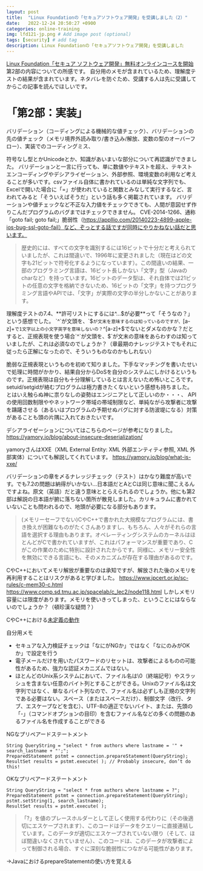 ```yaml
---
layout: post
title:  "Linux Foundationの「セキュアソフトウェア開発」を受講しました（2）"
date:   2022-12-24 20:50:27 +0900
categories: online-training
img: lfd121-jp.png # Add image post (optional)
tags: [security] # add tag
description: Linux Foundationの「セキュアソフトウェア開発」を受講しました
---
```


[Linux Foundation「セキュア ソフトウェア開発」無料オンラインコースを開始](https://www.linuxfoundation.jp/press-release/2022/12/free-openssf-developing-secure-software-training-course-now-available-in-japanese/)
第2部の内容についての所感です。
自分用のメモが含まれているため、理解度テストの結果が含まれています。ネタバレを防ぐため、受講する人は先に受講してからこの記事を読んでほしいです。

# 「第2部：実装」
バリデーション（コーディングによる機械的な値チェック）、バリデーションの先の値チェック（メモリ境界外読み取り/書き込み/解放、変数の型のオーバーフロー）、実装でのコーディングミス、

符号なし型とかUnicodeとか、知識があいまいな部分について再認識ができました。
バリデーションと一言に行っても、単に数値やテキストを超え、テキストエンコーディングやデシアライゼーション、外部参照、環境変数の利用など考えることが多いです。csvファイル自体に書かれているのは単純な文字列でも、Excelで開いた場合に「=」が使われていると関数とみなして実行するなど、言われてみると「そういえばそうだ」という話も多く掲載されています。
バリデーションや値チェックなど不正な入力値をチェックできても、人間が意図せず作りこんだプログラムのバグまではチェックできません。
CVE-2014-1266、通称「goto fail; goto fail;」脆弱性（https://appllio.com/20140223-4899-apple-ios-bug-ssl-goto-fail）など、ぞっとする話ですが同時にやりかねない話だと思います。

> 歴史的には、すべての文字を識別するには16ビットで十分だと考えられていましたが、これは間違いで、1996年に変更されました（現在はどの文字も21ビットで符号化するようになっています）。この間違いの結果、一部のプログラミング言語は、16ビット長しかない「文字」型（Javaのcharなど）を持っています。16ビットのデータ型は、それ自体では21ビットの任意の文字を格納できないため、16ビットの「文字」を持つプログラミング言語やAPIでは、「文字」が実際の文字の半分しかないことがあります。

理解度テストの7.4、**許可リストにするには^...$が必要**って「そうなの？」という感想でした。
`^`が文頭を、`$`が文末を意味するのは知っているのですが、`[a-z]+` で1文字以上の小文字英字を意味しないの？
`^[a-z]+$`でないとダメなのかな？だとすると、正規表現を使う場合`^`が文頭を、`$`が文末の意味をあらわすのは知っていましたが、これは必須なのでしょうか？（章最期のナレッジテストでもそれに従ったら正解になったので、そういうものなのかもしれない）

脆弱な正規表現というものを初めて知りました。下手なマッチングを書いたせいで処理に時間がかかり、結果自分からDoSを自分のシステムにしかけるというものです。正規表現は自分も十分理解しているとは言えないため怖いところです。setuid/setgidが絡むプログラムは極力書きたくないという感想も持ちました。とはいえ触らぬ神に祟りなしの姿勢はエンジニアとして正しいのか・・・、
APIの使用回数制限ややネットワーク帯域の帯域制限など、単純ながら攻撃者に攻撃を躊躇させる（あるいはプログラムの予期せぬバグに対する防波堤になる）対策があることも頭の片隅に入れておきたいです。


デシアライゼーションについてはこちらのページが参考になりました。
https://yamory.io/blog/about-insecure-deserialization/

yamoryさんはXXE（XML External Entity: XML 外部エンティティ参照, XML 外部実体）についても解説してくれています。
https://yamory.io/blog/what-is-xxe/


バリデーションの章を〆るナレッジチェック（テスト）はかなり難度が高いです。でも7.2の問題は納得がいかない…日本語だとAとCは同じ意味に聞こえるんですよね。原文（英語）だと違う意味ととらえられるのでしょうか。他にも第2部は解説の日本語が腑に落ちない箇所が散見しました。カリキュラムに書かれていないことも問われるので、地頭が必要になる部分もあります。

> (メモリーセーフでない)CやC++で書かれた大規模なプログラムには、書き換えが困難なものがたくさんありますし、もちろん、人々がそれらの言語を選択する理由もあります。オペレーティングシステムのカーネルはほとんどがCで書かれていますが、これはパフォーマンスが重要であり、Cがこの作業のために特別に設計されたからです。同様に、メモリー安全性を無効にできる言語にも、そのメカニズムが存在する理由があるのです。

CやC++においてメモリ解放が重要なのは承知ですが、解放された後のメモリを再利用することはリスクがあると学びました。
https://www.jpcert.or.jp/sc-rules/c-mem30-c.html
https://www.comp.sd.tmu.ac.jp/spacelab/c_lec2/node118.html
しかしメモリ容量には限度があります。メモリを使いきってしまった、ということにはならないのでしょうか？（頓珍漢な疑問？）

CやC++における[未定義の動作](https://programming-place.net/ppp/contents/glossary/ma/undefined_behavior.html)

自分用メモ
- セキュアな入力検証チェックは「なにがNGか」ではなく「なにのみがOKか」で設定を行う
- 電子メールだけを用いたパスワードのリセットは、攻撃者によるものの可能性があるため、強力な認証メカニズムではない。
- ほとんどのUnix系システムにおいて、ファイル名は\0（終端記号）やスラッシュを含まない任意のバイト列とすることができる。Unixのファイル名は文字列ではなく、単なるバイト列なので、ファイル名は必ずしも正規の文字列である必要はない。スペース（またはスペースだけ）、制御文字（改行、タブ、エスケープなどを含む）、UTF-8の適正でないバイト、または、先頭の「-」（コマンドオプションの目印）を含むファイル名などの多くの問題のあるファイル名を作成することができる

NGなプリペアードステートメント
```
String QueryString = "select * from authors where lastname = '" + search_lastname + "';";
PreparedStatement pstmt = connection.prepareStatement(QueryString);
ResultSet results = pstmt.execute( ); // Probably insecure, don’t do this!
```

OKなプリペアードステートメント
```
String QueryString = "select * from authors where lastname = ?";
PreparedStatement pstmt = connection.prepareStatement(QueryString);
pstmt.setString(1, search_lastname);
ResultSet results = pstmt.execute( );
```

>「?」を値のプレースホルダーとして正しく使用する代わりに（その後適切にエスケープされます）、このコードはデータをクエリーに直接連結しています。このデータが適切にエスケープされていない限り（そして、ほぼ間違いなくされていません）、このコードは、このデータが攻撃者によって制御される場合、すぐに深刻な脆弱性につながる可能性があります。

→JavaにおけるprepareStatementの使い方を覚える
